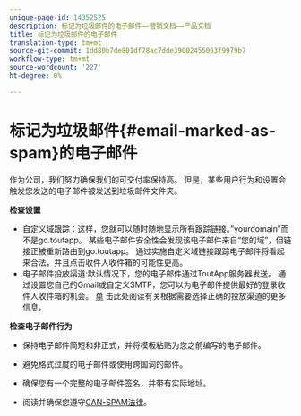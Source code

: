 ```yaml
---
unique-page-id: 14352525
description: 标记为垃圾邮件的电子邮件——营销文档——产品文档
title: 标记为垃圾邮件的电子邮件
translation-type: tm+mt
source-git-commit: 1dd80b7de801df78ac7dde39002455063f9979b7
workflow-type: tm+mt
source-wordcount: '227'
ht-degree: 0%

---
```



# 标记为垃圾邮件{#email-marked-as-spam}的电子邮件

作为公司，我们努力确保我们的可交付率保持高。 但是，某些用户行为和设置会触发您发送的电子邮件被发送到垃圾邮件文件夹。

**检查设置**

* 自定义域跟踪：这样，您就可以随时随地显示所有跟踪链接。”yourdomain”而不是go.toutapp。 某些电子邮件安全性会发现该电子邮件来自“您的域”，但链接正被重新路由到go.toutapp。 通过实施自定义域链接跟踪电子邮件将看起来合法，并且点击收件人收件箱的可能性更高。
* 电子邮件投放渠道:默认情况下，您的电子邮件通过ToutApp服务器发送。 通过设置您自己的Gmail或自定义SMTP，您可以为电子邮件提供最好的登录收件人收件箱的机会。 [单](https://nation.marketo.com/docs/DOC-5080) 击此处阅读有关根据需要选择正确的投放渠道的更多信息。

**检查电子邮件行为**

* 保持电子邮件简短和非正式，并将模板粘贴为您之前编写的电子邮件。

* 避免格式过度的电子邮件或使用跨国词的邮件。

* 确保您有一个完整的电子邮件签名，并带有实际地址。

* 阅读并确保您遵守[CAN-SPAM法律](https://www.ftc.gov/tips-advice/business-center/guidance/can-spam-act-compliance-guide-business)。
